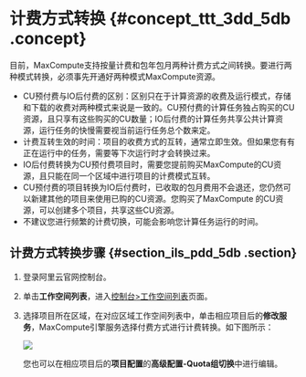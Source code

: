 # 计费方式转换 {#concept_ttt_3dd_5db .concept}

目前，MaxCompute支持按量计费和包年包月两种计费方式之间转换。要进行两种模式转换，必须事先开通好两种模式MaxCompute资源。

-   CU预付费与IO后付费的区别：区别只在于计算资源的收费及运行模式，存储和下载的收费对两种模式来说是一致的。CU预付费的计算任务独占购买的CU资源，且只享有这些购买的CU数量；IO后付费的计算任务共享公共计算资源，运行任务的快慢需要视当前运行任务总个数来定。
-   计费互转生效的时间：项目的收费方式的互转，通常立即生效。但如果您有有正在运行中的任务，需要等下次运行时才会转换过来。
-   IO后付费转换为CU预付费项目时，需要您提前购买MaxCompute的CU资源，且只能在同一个区域中进行项目的计费模式互转。
-   CU预付费的项目转换为IO后付费时，已收取的包月费用不会退还，您仍然可以新建其他的项目来使用已购的CU资源。您购买了MaxCompute 的CU资源，可以创建多个项目，共享这些CU资源。
-   不建议您进行频繁的计费切换，可能会影响您计算任务运行的时间。

## 计费方式转换步骤 {#section_ils_pdd_5db .section}

1.  登录阿里云官网控制台。
2.  单击**工作空间列表**，进入[控制台\>工作空间列表](https://workbench-intl.data.aliyun.com/consolenew)页面。
3.  选择项目所在区域，在对应区域工作空间列表中，单击相应项目后的**修改服务**，MaxCompute引擎服务选择付费方式进行计费转换。如下图所示：

    ![](http://docs-aliyun.cn-hangzhou.oss.aliyun-inc.com/assets/pic/35455/cn_zh/1517553421042/QQ20180202-143506.png)

    您也可以在相应项目后的**项目配置**的**高级配置-Quota组切换**中进行编辑。


